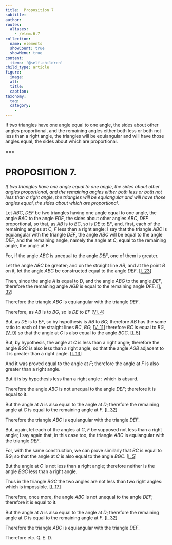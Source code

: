 ```yaml
---
title:  Proposition 7
subtitle: 
author:
routes:
  aliases:
    - /elem.6.7
collection:
  name: elements
  showCount: true
  showMenu: true
content:
  items: '@self.children'
child_type: article
figure:
  image:
  alt:
  title:
  caption:
taxonomy:
  tag:
  category:
    - 
---
```


<p><emph>If two triangles have one angle equal to one angle</emph>, <emph>the sides about other angles proportional</emph>, <emph>and the remaining angles either both less or both not less than a right angle</emph>, <emph>the triangles will be equiangular and will have those angles equal</emph>, <emph>the sides about which are proportional</emph>. </p>

===

<pb n="206"/><h1>PROPOSITION 7.</h1>
<p><em>If two triangles have one angle equal to one angle</em>, <em>the sides about other angles proportional</em>, <em>and the remaining angles either both less or both not less than a right angle</em>, <em>the triangles will be equiangular and will have those angles equal</em>, <em>the sides about which are proportional</em>. </p>

<p>Let <em>ABC</em>, <em>DEF</em> be two triangles having one angle equal to one angle, the angle <em>BAC</em> to the angle <em>EDF</em>, the sides about other angles <em>ABC</em>, <em>DEF</em> proportional, so that, as <em>AB</em> is to <em>BC</em>, so is <em>DE</em> to <em>EF</em>, and, first, each of the remaining angles at <em>C</em>, <em>F</em> less than a right angle;  I say that the triangle <em>ABC</em> is equiangular with the triangle <em>DEF</em>, the angle <em>ABC</em> will be equal to the angle <em>DEF</em>, and the remaining angle, namely the angle at <em>C</em>, equal to the remaining angle, the angle at <em>F</em>. </p>

<p>For, if the angle <em>ABC</em> is unequal to the angle <em>DEF</em>, one of them is greater. </p>

<p>Let the angle <em>ABC</em> be greater; and on the straight line <em>AB</em>, and at the point <em>B</em> on it, let the angle <em>ABG</em> be constructed equal to the angle <em>DEF</em>. [<a href="/elem.1.23">I. 23</a>] </p>

<p>Then, since the angle <em>A</em> is equal to <em>D</em>, and the angle <em>ABG</em> to the angle <em>DEF</em>, therefore the remaining angle <em>AGB</em> is equal to the remaining angle <em>DFE</em>. [<a href="/elem.1.32">I. 32</a>] </p>

<p>Therefore the triangle <em>ABG</em> is equiangular with the triangle <em>DEF</em>. </p>

<p>Therefore, as <em>AB</em> is to <em>BG</em>, so is <em>DE</em> to <em>EF</em> [<a href="/elem.6.4">VI. 4</a>] </p>

<p>But, as <em>DE</em> is to <em>EF</em>, so by hypothesis is <em>AB</em> to <em>BC</em>; therefore <em>AB</em> has the same ratio to each of the straight lines <em>BC</em>, <em>BG</em>; [<a href="/elem.5.11">V. 11</a>] <span class="center">therefore <em>BC</em> is equal to <em>BG</em>, [<a href="/elem.5.9">V. 9</a>]</span> so that the angle at <em>C</em> is also equal to the angle <em>BGC</em>. [<a href="/elem.1.5">I. 5</a>] <pb n="207"/></p>

<p>But, by hypothesis, the angle at <em>C</em> is less than a right angle; therefore the angle <em>BGC</em> is also less than a right angle; so that the angle <em>AGB</em> adjacent to it is greater than a right angle. [<a href="/elem.1.13">I. 13</a>] </p>

<p>And it was proved equal to the angle at <em>F</em>; therefore the angle at <em>F</em> is also greater than a right angle. </p>

<p>But it is by hypothesis less than a right angle : which is absurd. </p>

<p>Therefore the angle <em>ABC</em> is not unequal to the angle <em>DEF</em>; therefore it is equal to it. </p>

<p>But the angle at <em>A</em> is also equal to the angle at <em>D</em>; therefore the remaining angle at <em>C</em> is equal to the remaining angle at <em>F</em>. [<a href="/elem.1.32">I. 32</a>] </p>

<p>Therefore the triangle <em>ABC</em> is equiangular with the triangle <em>DEF</em>. </p>

<p>But, again, let each of the angles at <em>C</em>, <em>F</em> be supposed not less than a right angle; I say again that, in this case too, the triangle <em>ABC</em> is equiangular with the triangle <em>DEF</em>. 
      </p>

<p>For, with the same construction, we can prove similarly that <span class="center"><em>BC</em> is equal to <em>BG</em>;</span> so that the angle at <em>C</em> is also equal to the angle <em>BGC</em>. [<a href="/elem.1.5">I. 5</a>] </p>

<p>But the angle at <em>C</em> is not less than a right angle; therefore neither is the angle <em>BGC</em> less than a right angle. </p>

<p>Thus in the triangle <em>BGC</em> the two angles are not less than two right angles: which is impossible. [<a href="/elem.1.17">I. 17</a>] </p>

<p>Therefore, once more, the angle <em>ABC</em> is not unequal to the angle <em>DEF</em>; therefore it is equal to it. </p>

<p>But the angle at <em>A</em> is also equal to the angle at <em>D</em>; therefore the remaining angle at <em>C</em> is equal to the remaining angle at <em>F</em>. [<a href="/elem.1.32">I. 32</a>] <pb n="208"/></p>

<p>Therefore the triangle <em>ABC</em> is equiangular with the triangle <em>DEF</em>. </p>

<p>Therefore etc. Q. E. D.</p>
